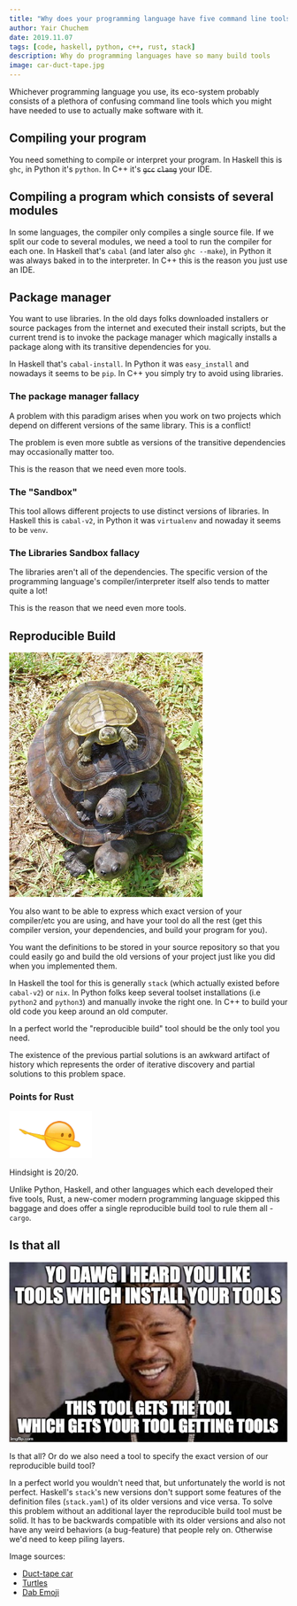 ```yaml
---
title: "Why does your programming language have five command line tools?"
author: Yair Chuchem
date: 2019.11.07
tags: [code, haskell, python, c++, rust, stack]
description: Why do programming languages have so many build tools
image: car-duct-tape.jpg
---
```


Whichever programming language you use, its eco-system probably consists of a plethora of confusing command line tools which you might have needed to use to actually make software with it.

## Compiling your program

You need something to compile or interpret your program. In Haskell this is `ghc`, in Python it's `python`. In C++ it's ~~`gcc`~~ ~~`clang`~~ your IDE.

## Compiling a program which consists of several modules

In some languages, the compiler only compiles a single source file. If we split our code to several modules, we need a tool to run the compiler for each one. In Haskell that's `cabal` (and later also `ghc --make`), in Python it was always baked in to the interpreter. In C++ this is the reason you just use an IDE.

## Package manager

You want to use libraries. In the old days folks downloaded installers or source packages from the internet and executed their install scripts, but the current trend is to invoke the package manager which magically installs a package along with its transitive dependencies for you.

In Haskell that's `cabal-install`. In Python it was `easy_install` and nowadays it seems to be `pip`. In C++ you simply try to avoid using libraries.

### The package manager fallacy

A problem with this paradigm arises when you work on two projects which depend on different versions of the same library. This is a conflict!

The problem is even more subtle as versions of the transitive dependencies may occasionally matter too.

This is the reason that we need even more tools.

### The "Sandbox"

This tool allows different projects to use distinct versions of libraries. In Haskell this is `cabal-v2`, in Python it was `virtualenv` and nowaday it seems to be `venv`.

### The Libraries Sandbox fallacy

The libraries aren't all of the dependencies. The specific version of the programming language's compiler/interpreter itself also tends to matter quite a lot!

This is the reason that we need even more tools.

## Reproducible Build

![Turtles all the way down](/images/turtles-all-the-way-down.jpg)

You also want to be able to express which exact version of your compiler/etc you are using, and have your tool do all the rest (get this compiler version, your dependencies, and build your program for you).

You want the definitions to be stored in your source repository so that you could easily go and build the old versions of your project just like you did when you implemented them.

In Haskell the tool for this is generally `stack` (which actually existed before `cabal-v2`) or `nix`. In Python folks keep several toolset installations (i.e `python2` and `python3`) and manually invoke the right one. In C++ to build your old code you keep around an old computer.

In a perfect world the "reproducible build" tool should be the only tool you need.

The existence of the previous partial solutions is an awkward artifact of history which represents the order of iterative discovery and partial solutions to this problem space.

### Points for Rust

<img src="/images/dab-emoji.jpg" alt="Dab Emoji" style="width: 150px;"/>

Hindsight is 20/20.

Unlike Python, Haskell, and other languages which each developed their five tools, Rust, a new-comer modern programming language skipped this baggage and does offer a single reproducible build tool to rule them all - `cargo`.

## Is that all

![Yo dawg](/images/yo-dawg-tool-to-get-tools.jpg)

Is that all? Or do we also need a tool to specify the exact version of our reproducible build tool?

In a perfect world you wouldn't need that, but unfortunately the world is not perfect. Haskell's `stack`'s new versions don't support some features of the definition files (`stack.yaml`) of its older versions and vice versa. To solve this problem without an additional layer the reproducible build tool must be solid. It has to be backwards compatible with its older versions and also not have any weird behaviors (a bug-feature) that people rely on. Otherwise we'd need to keep piling layers.

Image sources:

* [Duct-tape car](https://imgur.com/gallery/BwYFH0F)
* [Turtles](https://en.wikipedia.org/wiki/Turtles_all_the_way_down#/media/File:River_terrapin.jpg)
* [Dab Emoji](https://www.change.org/p/apple-add-the-dab-emoji-to-ios)
